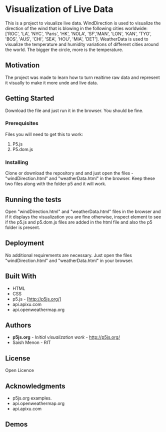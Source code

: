 # Visualization of Live Data

This is a project to visualize live data. WindDirection is used to visualize the direction of the wind that is blowing in the following cities worldwide:
['ROC', 'LA', 'NYC', 'Paris', 'HK', 'NOLA', 'SF','MAN', 'LON', 'KAN', 'TYO', 'BOS', 'AUS', 'CHI', 'SEA', 'HOU', 'MIA', 'DET'].
WeatherData is used to visualize the temperature and humidity variations of different cities around the world. The bigger the circle, more is the temperature.

## Motivation

The project was made to learn how to turn realtime raw data and represent it visually to make it more unde and live data.

## Getting Started

Download the file and just run it in the browser. You should be fine.

### Prerequisites

Files you will need to get this to work:

1. P5.js
2. P5.dom.js

### Installing

Clone or download the repository and and just open the files - "windDirection.html" and "weatherData.html" in the browser. Keep these two files along with the folder p5 and it will work.

## Running the tests

Open "windDirection.html" and "weatherData.html" files in the browser and if it displays the visualization you are fine otherwise, inspect element to see if the p5.js and p5.dom.js files are added in the html file and also the p5 folder is present.

## Deployment

No additional requirements are necessary. Just open the files "windDirection.html" and "weatherData.html" in your browser.

## Built With

* HTML
* CSS
* p5.js - [http://p5js.org/]
* api.apixu.com
* api.openweathermap.org

## Authors

* **p5js.org** - *Initial visualization work* - http://p5js.org/
* Saish Menon - RIT


## License

Open Licence

## Acknowledgments

* p5js.org examples.
* api.openweathermap.org
* api.apixu.com

## Demos


